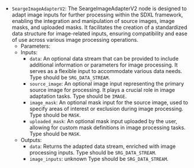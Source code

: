 - `SeargeImageAdapterV2`: The SeargeImageAdapterV2 node is designed to adapt image inputs for further processing within the SDXL framework, enabling the integration and manipulation of source images, image masks, and uploaded masks. It facilitates the creation of a standardized data structure for image-related inputs, ensuring compatibility and ease of use across various image processing operations.
    - Parameters:
    - Inputs:
        - `data`: An optional data stream that can be provided to include additional information or parameters for image processing. It serves as a flexible input to accommodate various data needs. Type should be `SRG_DATA_STREAM`.
        - `source_image`: An optional image input representing the primary source image for processing. It plays a crucial role in image adaptation tasks. Type should be `IMAGE`.
        - `image_mask`: An optional mask input for the source image, used to specify areas of interest or exclusion during image processing. Type should be `MASK`.
        - `uploaded_mask`: An optional mask input uploaded by the user, allowing for custom mask definitions in image processing tasks. Type should be `MASK`.
    - Outputs:
        - `data`: Returns the adapted data stream, enriched with image processing inputs. Type should be `SRG_DATA_STREAM`.
        - `image_inputs`: unknown Type should be `SRG_DATA_STREAM`.
